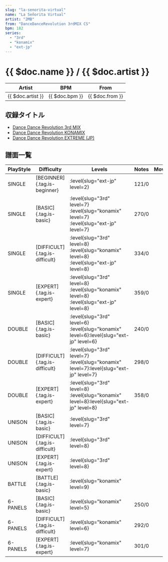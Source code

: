 ```yaml
---
slug: "la-senorita-virtual"
name: "La Señorita Virtual"
artist: "2MB"
from: "DanceDanceRevolution 3rdMIX CS"
bpm: 182
series:
  - "3rd"
  - "konamix"
  - "ext-jp"
---
```


# {{ $doc.name }} / {{ $doc.artist }}

|Artist|BPM|From|
|------|---|----|
|{{ $doc.artist }}|{{ $doc.bpm }}|{{ $doc.from }}|

## 収録タイトル

- [Dance Dance Revolution 3rd MIX](/series/3rd/)
- [Dance Dance Revolution KONAMIX](/series/konamix/)
- [Dance Dance Revolution EXTREME (JP)](/series/ext-jp/)

## 譜面一覧

|PlayStyle|Difficulty|Levels|Notes|Movie|
|---------|----------|------|-----|-----|
|SINGLE|[BEGINNER]{.tag.is-beginner}|:level{slug="ext-jp" level=2}|121/0||
|SINGLE|[BASIC]{.tag.is-basic}|:level{slug="3rd" level=7} :level{slug="konamix" level=7} :level{slug="ext-jp" level=7}|270/0||
|SINGLE|[DIFFICULT]{.tag.is-difficult}|:level{slug="3rd" level=8} :level{slug="konamix" level=8} :level{slug="ext-jp" level=8}|334/0||
|SINGLE|[EXPERT]{.tag.is-expert}|:level{slug="3rd" level=8} :level{slug="konamix" level=8} :level{slug="ext-jp" level=8}|359/0||
|DOUBLE|[BASIC]{.tag.is-basic}|:level{slug="3rd" level=6} :level{slug="konamix" level=6}:level{slug="ext-jp" level=6}|240/0||
|DOUBLE|[DIFFICULT]{.tag.is-difficult}|:level{slug="3rd" level=7} :level{slug="konamix" level=7}:level{slug="ext-jp" level=7}|298/0||
|DOUBLE|[EXPERT]{.tag.is-expert}|:level{slug="3rd" level=8} :level{slug="konamix" level=8}:level{slug="ext-jp" level=8}|358/0||
|UNISON|[BASIC]{.tag.is-basic}|:level{slug="3rd" level=7}|||
|UNISON|[DIFFICULT]{.tag.is-difficult}|:level{slug="3rd" level=8}|||
|UNISON|[EXPERT]{.tag.is-expert}|:level{slug="3rd" level=8}|||
|BATTLE|[BATTLE]{.tag.is-basic}|:level{slug="konamix" level=9}|||
|6-PANELS|[BASIC]{.tag.is-basic}|:level{slug="konamix" level=5}|250/0||
|6-PANELS|[DIFFICULT]{.tag.is-difficult}|:level{slug="konamix" level=6}|292/0||
|6-PANELS|[EXPERT]{.tag.is-expert}|:level{slug="konamix" level=7}|301/0||
